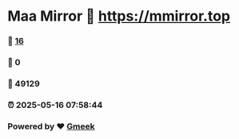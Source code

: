 # Maa Mirror :link: https://mmirror.top 
### :page_facing_up: [16](https://mmirror.top/tag.html) 
### :speech_balloon: 0 
### :hibiscus: 49129 
### :alarm_clock: 2025-05-16 07:58:44 
### Powered by :heart: [Gmeek](https://github.com/Meekdai/Gmeek)
